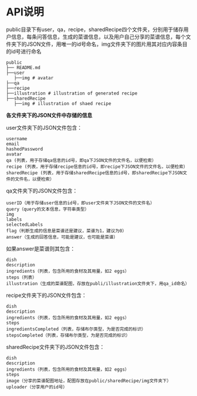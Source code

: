 # API说明

public目录下有user，qa，recipe，sharedRecipe四个文件夹，分别用于储存用户信息，每条问答信息，生成的菜谱信息，以及用户自己分享的菜谱信息，每个文件夹下的JSON文件，用唯一的id号命名，img文件夹下的图片用其对应内容条目的id号进行命名
```
public
├── README.md
├──user
   ├──img # avatar
├──qa
├──recipe
├──illustration # illustration of generated recipe
├──sharedRecipe
   ├──img # illustration of shaed recipe
```

**各文件夹下的JSON文件中存储的信息**

user文件夹下的JSON文件包含：
```
username
email
hashedPassword
avatar
qa (列表，用于存储qa信息的id号，即qa下JSON文件的文件名，以便检索）
recipe (列表，用于存储recipe信息的id号，即recipe下JSON文件的文件名，以便检索）
sharedRecipe (列表，用于存储sharedRecipe信息的id号，即sharedRecipe下JSON文件的文件名，以便检索）
```



qa文件夹下的JSON文件包含：

```
userID（用于存储user信息的id号，即user文件夹下JSON文件的文件名）
query（query的文本信息，字符串类型）
img
labels
selectedLabels
flag（判断生成的信息是菜谱还是建议，菜谱为1，建议为0）
answer（生成的回答信息，可能是建议，也可能是菜谱）
```
如果answer是菜谱则其包含：
```
dish
description
ingredients（列表，包含所用的食材及其用量，如2 eggs）
steps（列表）
illustration（生成的菜谱配图，存放在publi/illustration文件夹下，用qa_id命名）
```



recipe文件夹下的JSON文件包含：

```
dish
description
ingredients（列表，包含所用的食材及其用量，如2 eggs）
steps
ingredientsCompleted（列表，存储布尔类型，为是否完成的标识）
stepsCompleted（列表，存储布尔类型，为是否完成的标识）
```



sharedRecipe文件夹下的JSON文件包含：

```
dish
description
ingredients（列表，包含所用的食材及其用量，如2 eggs）
steps
image（分享的菜谱配图地址，配图存放在public/sharedRecipe/img文件夹下）
uploader（分享用户的id号）
```